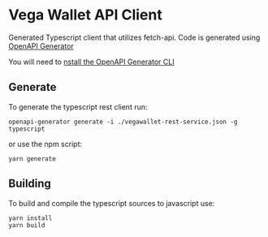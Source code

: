 # Vega Wallet API Client

Generated Typescript client that utilizes fetch-api. Code is generated using [OpenAPI Generator](https://github.com/OpenAPITools/openapi-generator)

You will need to [nstall the OpenAPI Generator CLI](https://github.com/OpenAPITools/openapi-generator#1---installation)

## Generate

To generate the typescript rest client run:

```
openapi-generator generate -i ./vegawallet-rest-service.json -g typescript
```

or use the npm script:

```
yarn generate
```

## Building

To build and compile the typescript sources to javascript use:

```
yarn install
yarn build
```
